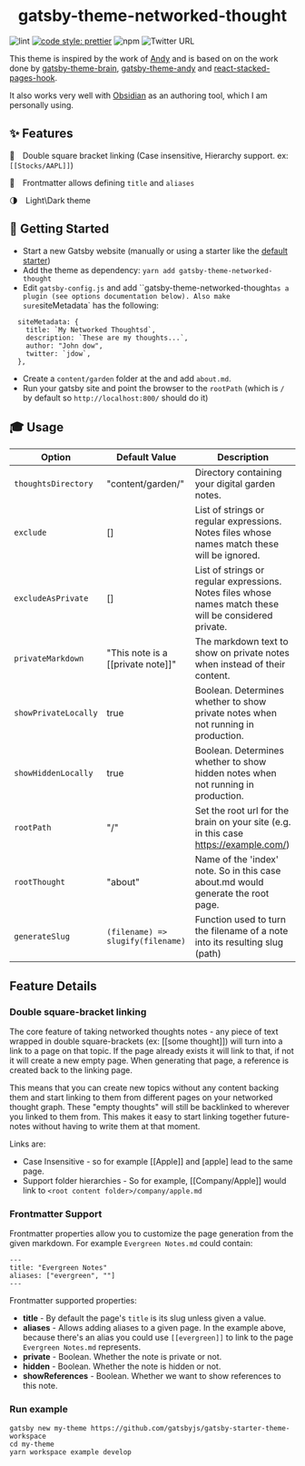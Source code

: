 <h1 align="center">
  gatsby-theme-networked-thought
</h1>

![lint](https://github.com/ekampf/gatsby-theme-networked-thought/actions/workflows/lint.yml/badge.svg?branch=main)
[![code style: prettier](https://img.shields.io/badge/code_style-prettier-ff69b4.svg?style=flat-square)](https://github.com/prettier/prettier)
![npm](https://img.shields.io/npm/v/gatsby-theme-networked-thought)
![Twitter URL](https://img.shields.io/twitter/url?label=Follow%20@ekampf&style=social&url=https%3A%2F%2Ftwitter.com%2Fekampf)

This theme is inspired by the work of [Andy](https://notes.andymatuschak.org/About_these_notes) and is based on on the work done by [gatsby-theme-brain](https://github.com/aengusmcmillin/gatsby-theme-brain), [gatsby-theme-andy](https://github.com/aravindballa/gatsby-theme-andy) and [react-stacked-pages-hook](https://github.com/mathieudutour/gatsby-n-roamresearch/tree/master/packages/react-stacked-pages-hook).

It also works very well with [Obsidian](http://obsidian.md/) as an authoring tool, which I am personally using.

## ✨ Features

🔗 Double square bracket linking (Case insensitive, Hierarchy support. ex: `[[Stocks/AAPL]]`)

📰 Frontmatter allows defining `title` and `aliases`

🌗 Light\Dark theme

## 🚀 Getting Started

- Start a new Gatsby website (manually or using a starter like the [default starter](https://github.com/gatsbyjs/gatsby-starter-default))
- Add the theme as dependency: `yarn add gatsby-theme-networked-thought`
- Edit `gatsby-config.js` and add ``gatsby-theme-networked-thought` as a plugin (see options documentation below). Also make sure `siteMetadata` has the following:

```
  siteMetadata: {
    title: `My Networked Thoughtsd`,
    description: `These are my thoughts...`,
    author: "John dow",
    twitter: `jdow`,
  },
```

- Create a `content/garden` folder at the and add `about.md`.
- Run your gatsby site and point the browser to the `rootPath` (which is `/` by default so `http://localhost:800/` should do it)

## 🎓 Usage

| Option               | Default Value                     | Description                                                                                             |
| -------------------- | --------------------------------- | ------------------------------------------------------------------------------------------------------- |
| `thoughtsDirectory`  | "content/garden/"                 | Directory containing your digital garden notes.                                                         |
| `exclude`            | []                                | List of strings or regular expressions. Notes files whose names match these will be ignored.            |
| `excludeAsPrivate`   | []                                | List of strings or regular expressions. Notes files whose names match these will be considered private. |
| `privateMarkdown`    | "This note is a [[private note]]" | The markdown text to show on private notes when instead of their content.                               |
| `showPrivateLocally` | true                              | Boolean. Determines whether to show private notes when not running in production.                       |
| `showHiddenLocally`  | true                              | Boolean. Determines whether to show hidden notes when not running in production.                        |
| `rootPath`           | "/"                               | Set the root url for the brain on your site (e.g. in this case <https://example.com/>)                  |
| `rootThought`        | "about"                           | Name of the 'index' note. So in this case about.md would generate the root page.                        |
| `generateSlug`       | `(filename) => slugify(filename)` | Function used to turn the filename of a note into its resulting slug (path)                             |

## Feature Details

### Double square-bracket linking

The core feature of taking networked thoughts notes - any piece of text wrapped in double square-brackets (ex: [[some thought]]) will turn into a link to
a page on that topic. If the page already exists it will link to that, if not it will create a new empty page.
When generating that page, a reference is created back to the linking page.

This means that you can create new topics without any content backing them and start linking to them from different pages on your networked thought graph.
These "empty thoughts" will still be backlinked to wherever you linked to them from.
This makes it easy to start linking together future-notes without having to write them at that moment.

Links are:

- Case Insensitive - so for example [[Apple]] and [apple] lead to the same page.
- Support folder hierarchies - So for example, [[Company/Apple]] would link to `<root content folder>/company/apple.md`

### Frontmatter Support

Frontmatter properties allow you to customize the page generation from the given markdown.
For example `Evergreen Notes.md` could contain:

```
---
title: "Evergreen Notes"
aliases: ["evergreen", ""]
---
```

Frontmatter supported properties:

- **title** - By default the page's `title` is its slug unless given a value.
- **aliases** - Allows adding aliases to a given page. In the example above, because there's an alias you could use `[[evergreen]]` to link to the page `Evergreen Notes.md` represents.
- **private** - Boolean. Whether the note is private or not.
- **hidden** - Boolean. Whether the note is hidden or not.
- **showReferences** - Boolean. Whether we want to show references to this note.

### Run example

```shell
gatsby new my-theme https://github.com/gatsbyjs/gatsby-starter-theme-workspace
cd my-theme
yarn workspace example develop
```
